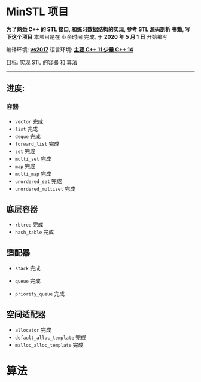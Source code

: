 # MinSTL 项目
**为了熟悉 C++ 的 STL 接口, 和练习数据结构的实现, 参考 <u>STL 源码剖析</u> 书籍, 写下这个项目**
本项目是在 业余时间 完成, 于 **2020 年 5 月 1 日** 开始编写

编译环境: <u>**vs2017**</u> 
语言环境: <u>**主要 C++ 11 少量 C++ 14**</u>

目标:
实现 STL 的容器 和 算法

***

## 进度:

### 容器

* `vector`  完成
* `list` 完成
* `deque` 完成
* `forward_list` 完成
* `set` 完成
* `multi_set` 完成
* `map` 完成
* `multi_map` 完成
* `unordered_set` 完成
* `unordered_multiset` 完成

## 底层容器

* `rbtree` 完成
* `hash_table` 完成

## 适配器

* `stack` 完成

* `queue` 完成
* `priority_queue` 完成

## 空间适配器

* `allocator` 完成
* `default_alloc_template` 完成
* `malloc_alloc_template` 完成

# 算法

